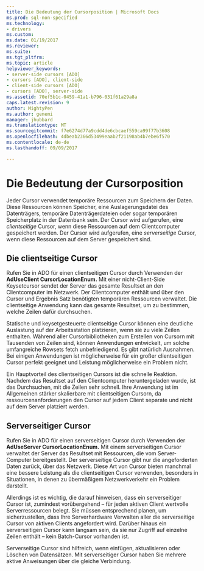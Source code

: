```yaml
---
title: Die Bedeutung der Cursorposition | Microsoft Docs
ms.prod: sql-non-specified
ms.technology:
- drivers
ms.custom: 
ms.date: 01/19/2017
ms.reviewer: 
ms.suite: 
ms.tgt_pltfrm: 
ms.topic: article
helpviewer_keywords:
- server-side cursors [ADO]
- cursors [ADO], client-side
- client-side cursors [ADO]
- cursors [ADO], server-side
ms.assetid: 70ef5b1c-0459-41a1-b796-031f61a29a8a
caps.latest.revision: 9
author: MightyPen
ms.author: genemi
manager: jhubbard
ms.translationtype: MT
ms.sourcegitcommit: f7e6274d77a9cdd4de6cbcaef559ca99f77b3608
ms.openlocfilehash: 4dbeab2366d53499eaab2f21198ab4b7ebe6f570
ms.contentlocale: de-de
ms.lasthandoff: 09/09/2017

---
```

# <a name="the-significance-of-cursor-location"></a>Die Bedeutung der Cursorposition
Jeder Cursor verwendet temporäre Ressourcen zum Speichern der Daten. Diese Ressourcen können Speicher, eine Auslagerungsdatei des Datenträgers, temporäre Datenträgerdateien oder sogar temporären Speicherplatz in der Datenbank sein. Der Cursor wird aufgerufen, eine *clientseitige* Cursor, wenn diese Ressourcen auf dem Clientcomputer gespeichert werden. Der Cursor wird aufgerufen, eine *serverseitige* Cursor, wenn diese Ressourcen auf dem Server gespeichert sind.  
  
## <a name="client-side-cursors"></a>Die clientseitige Cursor  
 Rufen Sie in ADO für einen clientseitigen Cursor durch Verwenden der **AdUseClient CursorLocationEnum.** Mit einer nicht-Client-Side Keysetcursor sendet der Server das gesamte Resultset an den Clientcomputer im Netzwerk. Der Clientcomputer enthält und über den Cursor und Ergebnis Satz benötigten temporären Ressourcen verwaltet. Die clientseitige Anwendung kann das gesamte Resultset, um zu bestimmen, welche Zeilen dafür durchsuchen.  
  
 Statische und keysetgesteuerte clientseitige Cursor können eine deutliche Auslastung auf der Arbeitsstation platzieren, wenn sie zu viele Zeilen enthalten. Während aller Cursorbibliotheken zum Erstellen von Cursorn mit Tausenden von Zeilen sind, können Anwendungen entwickelt, um solche umfangreiche Rowsets fetch unbefriedigend. Es gibt natürlich Ausnahmen. Bei einigen Anwendungen ist möglicherweise für ein großer clientseitigen Cursor perfekt geeignet und Leistung möglicherweise ein Problem nicht.  
  
 Ein Hauptvorteil des clientseitigen Cursors ist die schnelle Reaktion. Nachdem das Resultset auf den Clientcomputer heruntergeladen wurde, ist das Durchsuchen, mit die Zeilen sehr schnell. Ihre Anwendung ist im Allgemeinen stärker skalierbare mit clientseitigen Cursorn, da ressourcenanforderungen den Cursor auf jedem Client separate und nicht auf dem Server platziert werden.  
  
## <a name="server-side-cursors"></a>Serverseitiger Cursor  
 Rufen Sie in ADO für einen serverseitigen Cursor durch Verwenden der **AdUseServer CursorLocationEnum.** Mit einem serverseitigen Cursor verwaltet der Server das Resultset mit Ressourcen, die vom Server-Computer bereitgestellt. Der serverseitige Cursor gibt nur die angeforderten Daten zurück, über das Netzwerk. Diese Art von Cursor bieten manchmal eine bessere Leistung als die clientseitigen Cursor verwenden, besonders in Situationen, in denen zu übermäßigem Netzwerkverkehr ein Problem darstellt.  
  
 Allerdings ist es wichtig, die darauf hinweisen, dass ein serverseitiger Cursor ist, zumindest vorübergehend – für jeden aktiven Client wertvolle Serverressourcen belegt. Sie müssen entsprechend planen, um sicherzustellen, dass Ihre Serverhardware Verwalten aller die serverseitige Cursor von aktiven Clients angefordert wird. Darüber hinaus ein serverseitigen Cursor kann langsam sein, da sie nur Zugriff auf einzelne Zeilen enthält – kein Batch-Cursor vorhanden ist.  
  
 Serverseitige Cursor sind hilfreich, wenn einfügen, aktualisieren oder Löschen von Datensätzen. Mit serverseitiger Cursor haben Sie mehrere aktive Anweisungen über die gleiche Verbindung.
